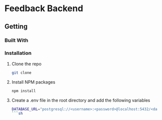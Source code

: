 # Feedback Backend

## Getting 

### Built With




### Installation

1. Clone the repo
   ```sh
   git clone
    ```
2. Install NPM packages

    ```sh
    npm install
    ```

3. Create a .env file in the root directory and add the following variables

    ```sh
    DATABASE_URL="postgresql://<username>:<password>@localhost:5432/<database-name>?schema=public"
    ```sh